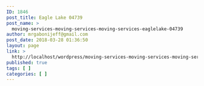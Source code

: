 ```yaml
---
ID: 1846
post_title: Eagle Lake 04739
post_name: >
  moving-services-moving-services-moving-services-eaglelake-04739
author: mrgabonijeff@gmail.com
post_date: 2018-03-28 01:36:50
layout: page
link: >
  http://localhost/wordpress/moving-services-moving-services-moving-services-eaglelake-04739/
published: true
tags: [ ]
categories: [ ]
---
```

